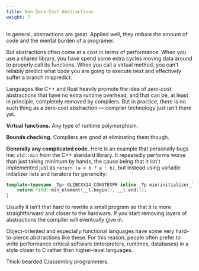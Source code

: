```yaml
---
title: Non-Zero-Cost Abstractions
weight: 7
---
```


In general, abstractions are great. Applied well, they reduce the amount of code and the mental burden of a programer.

But abstractions often come at a cost in terms of performance. When you use a shared library, you have spend some extra cycles moving data around to properly call its functions. When you call a virtual method, you can't reliably predict what code you are going to execute next and effectively suffer a branch mispredict.

Languages like C++ and Rust heavily promote the idea of *zero-cost* abstractions that have no extra runtime overhead, and that can be, at least in principle, completely removed by compilers. But in practice, there is no such thing as a zero-cost abstraction — compiler technology just isn't there yet.

**Virtual functions.** Any type of runtime polymorphism.

**Bounds checking.** Compilers are good at eliminating them though.

**Generally any complicated code.** Here is an example that personally bugs me: `std::min` from the C++ standard library. It repeatedly performs worse than just taking minimum by hands, the cause being that it isn't implemented just as `return (a < b ? a : b)`, but instead using variadic initializer lists and iterators for genericity:

```cpp
template<typename _Tp> GLIBCXX14_CONSTEXPR inline _Tp min(initializer_list<_Tp> __l) {
    return *std::min_element(__l.begin(), __l.end());
}
```

Usually it isn't that hard to rewrite a small program so that it is more straightforward and closer to the hardware. If you start removing layers of abstractions the compiler will eventually give in.

Object-oriented and especially functional languages have some very hard-to-pierce abstractions like these. For this reason, people often prefer to write performance critical software (interpreters, runtimes, databases) in a style closer to C rather than higher-level languages.

Thick-bearded C/assembly programmers.
